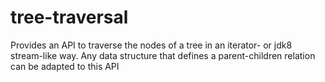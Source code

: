 # tree-traversal
Provides an API to traverse the nodes of a tree in an iterator- or jdk8 stream-like way. Any data structure that defines a parent-children relation can be adapted to this API
